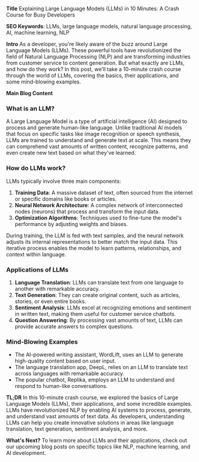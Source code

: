 **Title**
Explaining Large Language Models (LLMs) in 10 Minutes: A Crash Course for Busy Developers

**SEO Keywords**: LLMs, large language models, natural language processing, AI, machine learning, NLP

**Intro**
As a developer, you're likely aware of the buzz around Large Language Models (LLMs). These powerful tools have revolutionized the field of Natural Language Processing (NLP) and are transforming industries from customer service to content generation. But what exactly are LLMs, and how do they work? In this post, we'll take a 10-minute crash course through the world of LLMs, covering the basics, their applications, and some mind-blowing examples.

**Main Blog Content**

### What is an LLM?

A Large Language Model is a type of artificial intelligence (AI) designed to process and generate human-like language. Unlike traditional AI models that focus on specific tasks like image recognition or speech synthesis, LLMs are trained to understand and generate text at scale. This means they can comprehend vast amounts of written content, recognize patterns, and even create new text based on what they've learned.

### How do LLMs work?

LLMs typically involve three main components:

1. **Training Data**: A massive dataset of text, often sourced from the internet or specific domains like books or articles.
2. **Neural Network Architecture**: A complex network of interconnected nodes (neurons) that process and transform the input data.
3. **Optimization Algorithms**: Techniques used to fine-tune the model's performance by adjusting weights and biases.

During training, the LLM is fed with text samples, and the neural network adjusts its internal representations to better match the input data. This iterative process enables the model to learn patterns, relationships, and context within language.

### Applications of LLMs

1. **Language Translation**: LLMs can translate text from one language to another with remarkable accuracy.
2. **Text Generation**: They can create original content, such as articles, stories, or even entire books.
3. **Sentiment Analysis**: LLMs excel at recognizing emotions and sentiment in written text, making them useful for customer service chatbots.
4. **Question Answering**: By processing vast amounts of text, LLMs can provide accurate answers to complex questions.

### Mind-Blowing Examples

* The AI-powered writing assistant, WordLift, uses an LLM to generate high-quality content based on user input.
* The language translation app, DeepL, relies on an LLM to translate text across languages with remarkable accuracy.
* The popular chatbot, Replika, employs an LLM to understand and respond to human-like conversations.

**TL;DR**
In this 10-minute crash course, we explored the basics of Large Language Models (LLMs), their applications, and some incredible examples. LLMs have revolutionized NLP by enabling AI systems to process, generate, and understand vast amounts of text data. As developers, understanding LLMs can help you create innovative solutions in areas like language translation, text generation, sentiment analysis, and more.

**What's Next?**
To learn more about LLMs and their applications, check out our upcoming blog posts on specific topics like NLP, machine learning, and AI development.